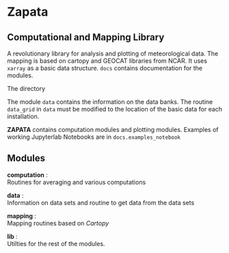 # Zapata
## Computational and Mapping Library   

A revolutionary library for analysis and plotting of meteorological data. The mapping is based on cartopy and GEOCAT libraries from NCAR.
It uses `xarray` as a basic data structure. `docs` contains documentation for the modules.

The directory 

The module `data` contains the information on the data banks. The routine `data_grid` in `data` must be modified to the location of the basic data for each installation.

**ZAPATA** contains computation modules and plotting modules. Examples of working Jupyterlab Notebooks are in `docs.examples_notebook`

Modules
-----------
    
**computation** :   
    Routines for averaging and various computations
    
**data** :  
    Information on data sets and routine to get data from the data sets

**mapping** :   
    Mapping routines based on *Cartopy*
    
**lib** :   
    Utilties for the rest of the modules.

